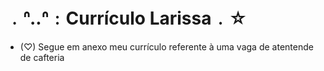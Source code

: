# ﹒ᐢ..ᐢ﹕Currículo Larissa﹒☆
- (♡) Segue em anexo meu currículo referente à uma vaga de atentende de cafteria
